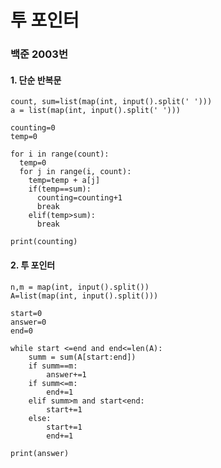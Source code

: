 투 포인터
===
### 백준 2003번

#### 1. 단순 반복문

    count, sum=list(map(int, input().split(' ')))
    a = list(map(int, input().split(' ')))

    counting=0
    temp=0

    for i in range(count):
      temp=0
      for j in range(i, count):
        temp=temp + a[j]
        if(temp==sum):
          counting=counting+1
          break
        elif(temp>sum):
          break

    print(counting)

#### 2. 투 포인터

    n,m = map(int, input().split())
    A=list(map(int, input().split()))

    start=0
    answer=0
    end=0

    while start <=end and end<=len(A):
        summ = sum(A[start:end])
        if summ==m:
            answer+=1
        if summ<=m:
            end+=1
        elif summ>m and start<end:
            start+=1
        else:
            start+=1
            end+=1

    print(answer)
